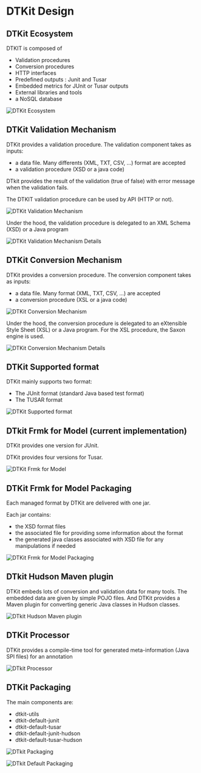 # DTKit Design

## DTKit Ecosystem

DTKIT is composed of

* Validation procedures
* Conversion procedures
* HTTP interfaces
* Predefined outputs : Junit and Tusar
* Embedded metrics for JUnit or Tusar outputs
* External libraries and tools
* a NoSQL database

![DTKit Ecosystem](dtkit_ecosystem.png)

## DTKit Validation Mechanism

DTKit provides a validation procedure.
The validation component takes as inputs:

* a data file. Many differents (XML, TXT, CSV, ...) format are accepted
* a validation procedure (XSD or a java code)

DTkit provides the result of the validation (true of false) with error message when the validation fails.

The DTKIT validation procedure can be used by API (HTTP or not).

![DTKit Validation Mechanism](dtkit_validation_mechanism.jpg)

Under the hood, the validation procedure is delegated to an XML Schema (XSD) or a Java program

![DTKit Validation Mechanism Details](dtkit_validation_mechanism_details.jpg)

## DTKit Conversion Mechanism

DTKit provides a conversion procedure.
The conversion component takes as inputs:

* a data file. Many format (XML, TXT, CSV, ...) are accepted
* a conversion procedure (XSL or a java code)

![DTKit Conversion Mechanism](dtkit_conversion_mechanism.jpg)

Under the hood, the conversion procedure is delegated to an eXtensible Style Sheet (XSL) or a Java program.
For the XSL procedure, the Saxon engine is used.

![DTKit Conversion Mechanism Details](dtkit_conversion_mechanism_details.jpg)

## DTKit Supported format

DTKit mainly supports two format:

* The JUnit format (standard Java based test format)
* The TUSAR format

![DTKit Supported format](dtkit_supported_format.jpg)

## DTkit Frmk for Model (current implementation)

DTKit provides one version for JUnit.

DTKit provides four versions for Tusar.

![DTKit Frmk for Model](dtkit_frmk_for_model.jpg)

## DTKit Frmk for Model Packaging

Each managed format by DTKit are delivered with one jar.

Each jar contains:

* the XSD format files
* the associated file for providing some information about the format
* the generated java classes associated with XSD file for any manipulations if needed

![DTKit Frmk for Model Packaging](dtkit_frmk_for_model_packaging.jpg)

## DTkit Hudson Maven plugin

DTKit embeds lots of conversion and validation data for many tools. The embedded data are given by simple POJO files. And DTKit provides a Maven plugin for converting generic Java classes in Hudson classes.

![DTkit Hudson Maven plugin](dtkit_hudson_maven_plugin.jpg)

## DTKit Processor

DTKit provides a compile-time tool for generated meta-information (Java SPI files) for an annotation

![DTkit Processor](dtkit_processor.jpg)

## DTKit Packaging

The main components are:

* dtkit-utils
* dtkit-default-junit
* dtkit-default-tusar
* dtkit-default-junit-hudson
* dtkit-default-tusar-hudson

![DTkit Packaging](dtkit_utils_package.jpg)

![DTkit Default Packaging](dtkit_default_package.jpg)

